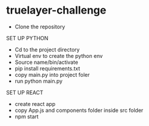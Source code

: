 # truelayer-challenge

- Clone the repository

SET UP PYTHON
- Cd to the project directory
- Virtual env to create the python env
- Source name/bin/activate
- pip install requirements.txt
- copy main.py into project foler
- run python main.py

SET UP REACT
- create react app
- copy App.js and components folder inside src folder
- npm start

